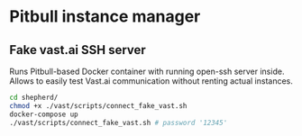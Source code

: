 # Pitbull instance manager

## Fake vast.ai SSH server
Runs Pitbull-based Docker container with running open-ssh server inside. Allows to easily test Vast.ai communication without renting actual instances.

```bash
cd shepherd/
chmod +x ./vast/scripts/connect_fake_vast.sh
docker-compose up
./vast/scripts/connect_fake_vast.sh # password '12345'
```
